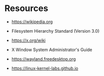 # Resources

- https://wikipedia.org

- Filesystem Hierarchy Standard (Version 3.0)

- https://x.org/wiki

- X Window System Administrator's Guide 

- https://wayland.freedesktop.org

- https://linux-kernel-labs.github.io

